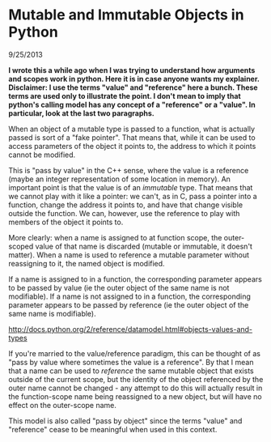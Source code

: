 Mutable and Immutable Objects in Python
=======================================

9/25/2013

__I wrote this a while ago when I was trying to understand how arguments and scopes work in python. Here it is in case
anyone wants my explainer. Disclaimer: I use the terms "value" and "reference" here a bunch. These terms are used only
to illustrate the point. I don't mean to imply that python's calling model has any concept of a "reference" or
a "value". In particular, look at the last two paragraphs.__

When an object of a mutable type is passed to a function, what is actually passed is sort of a "fake pointer". That
means that, while it can be used to access parameters of the object it points to, the address to which it points cannot
be modified.

This is "pass by value" in the C++ sense, where the value is a reference (maybe an integer representation of some
location in memory). An important point is that the value is of an *immutable* type. That means that we cannot play with
it like a pointer: we can't, as in C, pass a pointer into a function, change the address it points to, and have that
change visible outside the function. We can, however, use the reference to play with members of the object it points to.

More clearly: when a name is assigned to at function scope, the outer-scoped value of that name is discarded (mutable or
immutable, it doesn't matter). When a name is used to reference a mutable parameter without reassigning to it, the named
object is modified.

If a name is assigned to in a function, the corresponding parameter appears to be passed by value (ie the outer object
of the same name is not modifiable). If a name is not assigned to in a function, the corresponding parameter appears to
be passed by reference (ie the outer object of the same name is modifiable).

http://docs.python.org/2/reference/datamodel.html#objects-values-and-types

If you're married to the value/reference paradigm, this can be thought of as "pass by value where sometimes the value is
a reference". By that I mean that a name can be used to *reference* the same mutable object that exists outside of the
current scope, but the identity of the object referenced by the outer name cannot be changed - any attempt to do this
will actually result in the function-scope name being reassigned to a new object, but will have no effect on the
outer-scope name.

This model is also called "pass by object" since the terms "value" and "reference" cease to be meaningful when used in
this context.
